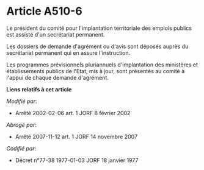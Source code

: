 # Article A510-6

Le président du comité pour l'implantation territoriale des emplois publics est assisté d'un secrétariat permanent.

Les dossiers de demande d'agrément ou d'avis sont déposés auprès du secrétariat permanent qui en assure l'instruction.

Les programmes prévisionnels pluriannuels d'implantation des ministères et établissements publics de l'Etat, mis à jour, sont
présentés au comité à l'appui de chaque demande d'agrément.

**Liens relatifs à cet article**

_Modifié par_:

  - Arrêté 2002-02-06 art. 1 JORF 8 février 2002

_Abrogé par_:

  - Arrêté 2007-11-12 art. 1 JORF 14 novembre 2007

_Codifié par_:

  - Décret n°77-38 1977-01-03 JORF 18 janvier 1977
